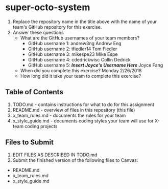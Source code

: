 # super-octo-system

1. Replace the repository name in the title above with the name of your team's GitHub repository for this exercise.
2. Answer these questions
   * What are the GitHub usernames of your team members?
       * GitHub username 1: andrew3ng         Andrew Eng
       * GitHub username 2: tfiedler14        Tom Fiedler
       * GitHub username 3: mikespe23         Mike Espe
       * GitHub username 4: cdedrickwisc      Collin Dedrick
       * GitHub username 5: _**Insert Joyce's Username Here**_    Joyce Fang
   * When did you complete this exercise? Monday 2/26/2018
   * How long did it take your team to complete this exercise?  

## Table of Contents

1. TODO.md - contains instructions for what to do for this assignment
2. README.md - overview of files in this repository (this file)
3. x_team_rules.md - documents the rules for your team
4. x_style_guide.md - documents coding styles your team will use for X-team coding projects

## Files to Submit

1. EDIT FILES AS DESCRIBED IN TODO.md
2. Submit the finished version of the following files to Canvas:

* README.md
* x_team_rules.md
* x_style_guide.md
